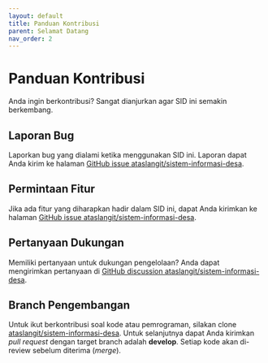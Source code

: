 ```yaml
---
layout: default
title: Panduan Kontribusi
parent: Selamat Datang
nav_order: 2
---
```


# Panduan Kontribusi
Anda ingin berkontribusi? Sangat dianjurkan agar SID ini semakin berkembang.

## Laporan Bug
Laporkan bug yang dialami ketika menggunakan SID ini. Laporan dapat Anda kirim ke
halaman [GitHub issue ataslangit/sistem-informasi-desa](https://github.com/ataslangit/sistem-informasi-desa/issues).

## Permintaan Fitur
Jika ada fitur yang diharapkan hadir dalam SID ini, dapat Anda kirimkan ke
halaman [GitHub issue ataslangit/sistem-informasi-desa](https://github.com/ataslangit/sistem-informasi-desa/issues).

## Pertanyaan Dukungan
Memiliki pertanyaan untuk dukungan pengelolaan?
Anda dapat mengirimkan pertanyaan di [GitHub discussion ataslangit/sistem-informasi-desa](https://github.com/ataslangit/sistem-informasi-desa/discussions).

## Branch Pengembangan
Untuk ikut berkontribusi soal kode atau pemrograman, silakan clone [ataslangit/sistem-informasi-desa](https://github.com/ataslangit/sistem-informasi-desa).
Untuk selanjutnya dapat Anda kirimkan _pull request_ dengan target branch adalah **develop**.
Setiap kode akan di-review sebelum diterima (_merge_).
